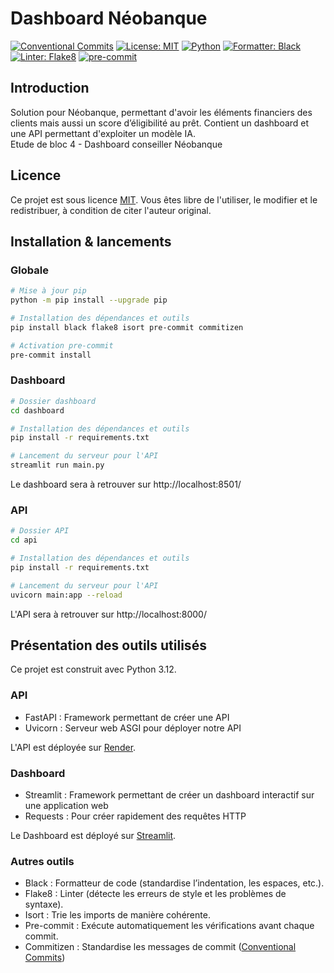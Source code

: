 # Dashboard Néobanque

[![Conventional Commits](https://img.shields.io/badge/Conventional%20Commits-1.0.0-%23FE5196?logo=conventionalcommits&logoColor=white)](https://conventionalcommits.org)
[![License: MIT](https://img.shields.io/badge/License-MIT-yellow.svg)](https://opensource.org/licenses/MIT)
[![Python](https://img.shields.io/badge/Python-3.12-3776AB?logo=python&logoColor=white)](https://www.python.org/)
[![Formatter: Black](https://img.shields.io/badge/Formatter-Black-000000.svg)](https://github.com/psf/black)
[![Linter: Flake8](https://img.shields.io/badge/Linter-Flake8-222222?logo=flake8)](https://flake8.pycqa.org/)
[![pre-commit](https://img.shields.io/badge/pre--commit-enabled-brightgreen?logo=pre-commit&logoColor=white)](https://github.com/pre-commit/pre-commit)

## Introduction
Solution pour Néobanque, permettant d'avoir les éléments financiers des clients mais aussi un score d’éligibilité au prêt. Contient un dashboard et une API permettant d'exploiter un modèle IA.  
Etude de bloc 4 - Dashboard conseiller Néobanque

## Licence
Ce projet est sous licence [MIT](LICENSE). Vous êtes libre de l'utiliser, le modifier et le redistribuer, à condition de citer l'auteur original.

## Installation & lancements

### Globale

```bash
# Mise à jour pip
python -m pip install --upgrade pip

# Installation des dépendances et outils
pip install black flake8 isort pre-commit commitizen

# Activation pre-commit
pre-commit install
```

### Dashboard

```bash
# Dossier dashboard
cd dashboard

# Installation des dépendances et outils
pip install -r requirements.txt

# Lancement du serveur pour l'API
streamlit run main.py
```

Le dashboard sera à retrouver sur http://localhost:8501/

### API

```bash
# Dossier API
cd api

# Installation des dépendances et outils
pip install -r requirements.txt

# Lancement du serveur pour l'API
uvicorn main:app --reload
```

L'API sera à retrouver sur http://localhost:8000/

## Présentation des outils utilisés
Ce projet est construit avec Python 3.12.

### API
- FastAPI : Framework permettant de créer une API
- Uvicorn : Serveur web ASGI pour déployer notre API

L'API est déployée sur [Render](https://render.com/).

### Dashboard
- Streamlit : Framework permettant de créer un dashboard interactif sur une application web
- Requests : Pour créer rapidement des requêtes HTTP

Le Dashboard est déployé sur [Streamlit](https://streamlit.io/).

### Autres outils

- Black : Formatteur de code (standardise l’indentation, les espaces, etc.).
- Flake8 : Linter (détecte les erreurs de style et les problèmes de syntaxe).
- Isort : Trie les imports de manière cohérente.
- Pre-commit : Exécute automatiquement les vérifications avant chaque commit.
- Commitizen : Standardise les messages de commit ([Conventional Commits](https://www.conventionalcommits.org/fr/v1.0.0/))

